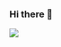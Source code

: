 ### Hi there 👋

<a href="https://wakatime.com"><img src="https://wakatime.com/share/@3ded9e38-03a7-4cc3-bfcc-9a113d1f3b7a/71ab879e-71d4-4804-9a62-fe38dcdb7aaf.png" /></a>
